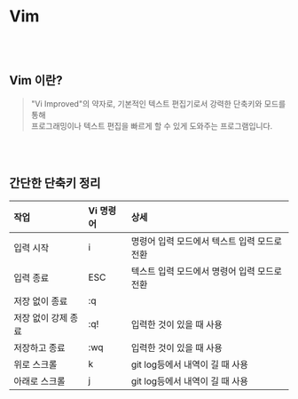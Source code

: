 # Vim 

&nbsp;    
&nbsp;

## Vim 이란?
> "Vi Improved"의 약자로, 기본적인 텍스트 편집기로서 강력한 단축키와 모드를 통해   
> 프로그래밍이나 텍스트 편집을 빠르게 할 수 있게 도와주는 프로그램입니다.

&nbsp;    
&nbsp;

## 간단한 단축키 정리
| 작업  | Vi 명령어 | 상세  |
|:----|:-------|:----|
|입력 시작| 	i	    |명령어 입력 모드에서 텍스트 입력 모드로 전환|
|입력 종료| 	ESC   |	텍스트 입력 모드에서 명령어 입력 모드로 전환|
|저장 없이 종료| 	:q    |
|저장 없이 강제 종료|	:q!|	입력한 것이 있을 때 사용|
|저장하고 종료|	:wq|	입력한 것이 있을 때 사용|
|위로 스크롤|	k|	git log등에서 내역이 길 때 사용|
|아래로 스크롤|	j|	git log등에서 내역이 길 때 사용|


